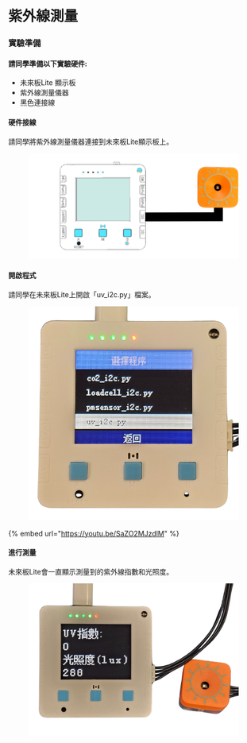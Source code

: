 # 紫外線測量



### 實驗準備

#### 請同學準備以下實驗硬件:

* 未來板Lite 顯示板
* 紫外線測量儀器
* 黑色連接線

#### 硬件接線

請同學將紫外線測量儀器連接到未來板Lite顯示板上。

<figure><img src="../../.gitbook/assets/uv_wiring.png" alt=""><figcaption></figcaption></figure>

#### 開啟程式

請同學在未來板Lite上開啟「uv\_i2c.py」檔案。

<figure><img src="../../.gitbook/assets/uvprogram.png" alt=""><figcaption></figcaption></figure>



{% embed url="https://youtu.be/SaZO2MJzdlM" %}

#### 進行測量

未來板Lite會一直顯示測量到的紫外線指數和光照度。

<figure><img src="../../.gitbook/assets/uvdisplay.png" alt=""><figcaption></figcaption></figure>



